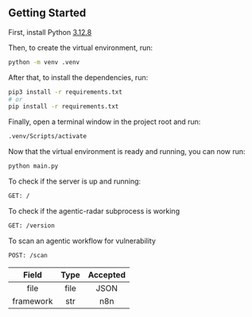 ## Getting Started

First, install Python [3.12.8](https://www.python.org/downloads/release/python-3130/)

Then, to create the virtual environment, run:

```bash
python -m venv .venv  
```

After that, to install the dependencies, run:

```bash
pip3 install -r requirements.txt
# or
pip install -r requirements.txt
```

Finally, open a terminal window in the project root and run:

```bash
.venv/Scripts/activate
```

Now that the virtual environment is ready and running, you can now run:

```bash
python main.py
```

To check if the server is up and running:
```bash
GET: /
```

To check if the agentic-radar subprocess is working
```bash
GET: /version
```

To scan an agentic workflow for vulnerability
```bash
POST: /scan
```
|   Field   | Type | Accepted |
|:---------:|:----:|:--------:|
|   file    | file |   JSON   |
| framework | str  |   n8n    |